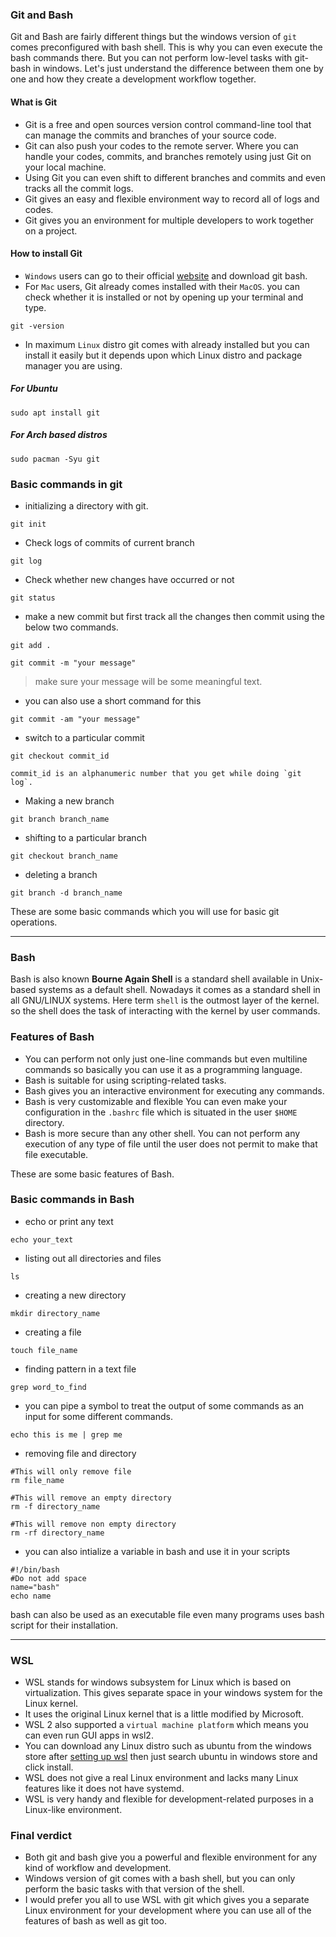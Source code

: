 ### Git and Bash
Git and Bash are fairly different things but the windows version of `git` comes preconfigured with bash shell. This is why you can even execute the bash commands there. But you can not perform low-level tasks with git-bash in windows.
Let's just understand the difference between them one by one and how they create a development workflow together.

####  What is Git
- Git is a free and open sources version control command-line tool that can manage the commits and branches of your source code. 
- Git can also push your codes to the remote server. Where you can handle your codes, commits, and branches remotely using just Git on your local machine.
- Using Git you can even shift to different branches and commits and even tracks all the commit logs.
- Git gives an easy and flexible environment way to record all of logs and codes.
- Git gives you an environment for multiple developers to work together on a project.

#### How to install Git

- `Windows` users can go to their official [website](https://git-scm.com/) and download git bash.
- For `Mac` users, Git already comes installed with their `MacOS`. you can check whether it is installed or not by opening up your terminal and type.
```shell
git -version
```
- In maximum `Linux` distro git comes with already installed but you can install it easily but it depends upon which Linux distro and package manager you are using.

##### For Ubuntu
```shell
sudo apt install git
```
##### For Arch based distros
```shell
sudo pacman -Syu git
```
### Basic commands in git

-  initializing a directory with git.
```shell
git init 
```
- Check logs of commits of current branch
```shell
git log
```
- Check whether new changes have occurred or not
```shell
git status
```
- make a new commit but first track all the changes then commit using the below two commands. 
```shell
git add .
```
```shell
git commit -m "your message"
``` 
> make sure your message will be some meaningful text.
- you can also use a short command for this
```shell
git commit -am "your message"
```
- switch to  a particular commit
```shell
git checkout commit_id
```
    commit_id is an alphanumeric number that you get while doing `git log`.
	
- Making a new branch 
```shell
git branch branch_name
```
- shifting to a particular branch
```shell
git checkout branch_name
```
- deleting a branch
```shell
git branch -d branch_name
```
These are some basic commands which you will use for basic git operations.
<hr>

### Bash
Bash is also known <b>Bourne Again Shell</b> is a standard shell available in Unix-based systems as a default shell. Nowadays it comes as a standard shell in all GNU/LINUX systems. Here term `shell` is the outmost layer of the kernel. so the shell does the task of interacting with the kernel by user commands.

### Features of Bash
- You can perform not only just one-line commands but even multiline commands so basically you can use it as a programming language.
- Bash is suitable for using scripting-related tasks.
- Bash gives you an interactive environment for executing any commands.
- Bash is very customizable and flexible You can even make your configuration in the `.bashrc` file which is situated in the user `$HOME` directory.
- Bash is more secure than any other shell. You can not perform any execution of any type of file until the user does not permit to make that file executable.

These are some basic features of Bash. 

### Basic commands in Bash
- echo or print any text
```shell
echo your_text
```
- listing out all directories and files
```shell
ls
```
- creating a new directory
```shell
mkdir directory_name
```
- creating a file
```shell
touch file_name
```
- finding pattern in a text file
```shell
grep word_to_find
```

- you can pipe a symbol to treat the output of some commands as an input for some different commands.
```shell
echo this is me | grep me
```
- removing file and directory
```shell
#This will only remove file
rm file_name 
```
```shell
#This will remove an empty directory
rm -f directory_name
```
```shell
#This will remove non empty directory
rm -rf directory_name
```
- you can also intialize a variable in bash and use it in your scripts
```shell
#!/bin/bash
#Do not add space 
name="bash"
echo name
```
bash can also be used as an executable file even many programs uses bash script for their installation.
<hr>

### WSL
- WSL stands for windows subsystem for Linux which is based on virtualization. This gives separate space in your windows system for the Linux kernel.
- It uses the original Linux kernel that is a little modified by Microsoft.
- WSL 2 also supported a `virtual machine platform` which means you can even run GUI apps in wsl2.
- You can download any Linux distro such as ubuntu from the windows store after [setting up wsl](https://docs.microsoft.com/en-us/windows/wsl/install) then just search ubuntu in windows store and click install.
- WSL does not give a real Linux environment and lacks many Linux features like it does not have systemd.
- WSL is very handy and flexible for development-related purposes in a Linux-like environment.
### Final verdict

- Both git and bash give you a powerful and flexible environment for any kind of workflow and development.
- Windows version of git comes with a bash shell, but you can only perform the basic tasks with that version of the shell.
- I would prefer you all to use WSL with git which gives you a separate Linux environment for your development where you can use all of the features of bash as well as git too.
